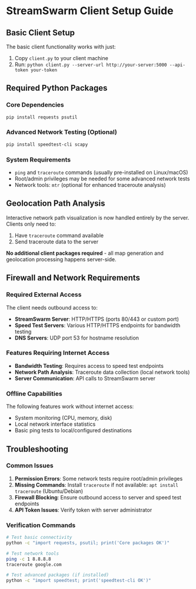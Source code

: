 # StreamSwarm Client Setup Guide

## Basic Client Setup

The basic client functionality works with just:
1. Copy `client.py` to your client machine
2. Run: `python client.py --server-url http://your-server:5000 --api-token your-token`

## Required Python Packages

### Core Dependencies
```bash
pip install requests psutil
```

### Advanced Network Testing (Optional)
```bash
pip install speedtest-cli scapy
```

### System Requirements
- `ping` and `traceroute` commands (usually pre-installed on Linux/macOS)
- Root/admin privileges may be needed for some advanced network tests
- Network tools: `mtr` (optional for enhanced traceroute analysis)

## Geolocation Path Analysis

Interactive network path visualization is now handled entirely by the server. Clients only need to:
1. Have `traceroute` command available
2. Send traceroute data to the server

**No additional client packages required** - all map generation and geolocation processing happens server-side.

## Firewall and Network Requirements

### Required External Access
The client needs outbound access to:
- **StreamSwarm Server**: HTTP/HTTPS (ports 80/443 or custom port)
- **Speed Test Servers**: Various HTTP/HTTPS endpoints for bandwidth testing
- **DNS Servers**: UDP port 53 for hostname resolution

### Features Requiring Internet Access
- **Bandwidth Testing**: Requires access to speed test endpoints
- **Network Path Analysis**: Traceroute data collection (local network tools)
- **Server Communication**: API calls to StreamSwarm server

### Offline Capabilities
The following features work without internet access:
- System monitoring (CPU, memory, disk)
- Local network interface statistics
- Basic ping tests to local/configured destinations

## Troubleshooting

### Common Issues
1. **Permission Errors**: Some network tests require root/admin privileges
2. **Missing Commands**: Install `traceroute` if not available: `apt install traceroute` (Ubuntu/Debian)
3. **Firewall Blocking**: Ensure outbound access to server and speed test endpoints
4. **API Token Issues**: Verify token with server administrator

### Verification Commands
```bash
# Test basic connectivity
python -c "import requests, psutil; print('Core packages OK')"

# Test network tools
ping -c 1 8.8.8.8
traceroute google.com

# Test advanced packages (if installed)
python -c "import speedtest; print('speedtest-cli OK')"
```